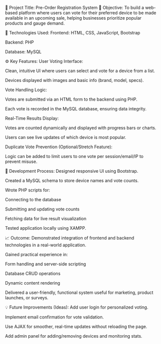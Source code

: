 📌 Project Title: Pre-Order Registration System
🧠 Objective:
To build a web-based platform where users can vote for their preferred device to be made available in an upcoming sale, helping businesses prioritize popular products and gauge demand.

🧰 Technologies Used:
Frontend: HTML, CSS, JavaScript, Bootstrap

Backend: PHP

Database: MySQL

⚙️ Key Features:
User Voting Interface:

Clean, intuitive UI where users can select and vote for a device from a list.

Devices displayed with images and basic info (brand, model, specs).

Vote Handling Logic:

Votes are submitted via an HTML form to the backend using PHP.

Each vote is recorded in the MySQL database, ensuring data integrity.

Real-Time Results Display:

Votes are counted dynamically and displayed with progress bars or charts.

Users can see live updates of which device is most popular.

Duplicate Vote Prevention (Optional/Stretch Feature):

Logic can be added to limit users to one vote per session/email/IP to prevent misuse.

🧪 Development Process:
Designed responsive UI using Bootstrap.

Created a MySQL schema to store device names and vote counts.

Wrote PHP scripts for:

Connecting to the database

Submitting and updating vote counts

Fetching data for live result visualization

Tested application locally using XAMPP.

📈 Outcome:
Demonstrated integration of frontend and backend technologies in a real-world application.

Gained practical experience in:

Form handling and server-side scripting

Database CRUD operations

Dynamic content rendering

Delivered a user-friendly, functional system useful for marketing, product launches, or surveys.

💡 Future Improvements (Ideas):
Add user login for personalized voting.

Implement email confirmation for vote validation.

Use AJAX for smoother, real-time updates without reloading the page.

Add admin panel for adding/removing devices and monitoring stats.
